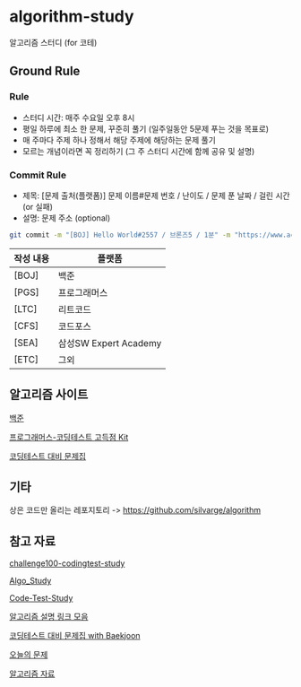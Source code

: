 # algorithm-study
알고리즘 스터디 (for 코테)

## Ground Rule
### Rule
- 스터디 시간: 매주 수요일 오후 8시
- 평일 하루에 최소 한 문제, 꾸준히 풀기 (일주일동안 5문제 푸는 것을 목표로)
- 매 주마다 주제 하나 정해서 해당 주제에 해당하는 문제 풀기
- 모르는 개념이라면 꼭 정리하기 (그 주 스터디 시간에 함께 공유 및 설명)

### Commit Rule
- 제목: \[문제 출처(플랫폼)\] 문제 이름#문제 번호 / 난이도 / 문제 푼 날짜 / 걸린 시간(or 실패)
- 설명: 문제 주소 (optional)
  
```bash
git commit -m "[BOJ] Hello World#2557 / 브론즈5 / 1분" -m "https://www.acmicpc.net/problem/2557"
```
작성 내용 | 플랫폼
--- | ---
[BOJ] | 백준
[PGS] | 프로그래머스
[LTC] | 리트코드
[CFS] | 코드포스
[SEA] | 삼성SW Expert Academy
[ETC] | 그외

## 알고리즘 사이트
[백준](https://www.acmicpc.net/)

[프로그래머스-코딩테스트 고득점 Kit](https://school.programmers.co.kr/learn/challenges?tab=algorithm_practice_kit)

[코딩테스트 대비 문제집](https://algorithm.tony9402.com/)

## 기타
상은 코드만 올리는 레포지토리 -> https://github.com/silvarge/algorithm 

## 참고 자료
[challenge100-codingtest-study](https://github.com/ellynhan/challenge100-codingtest-study)

[Algo_Study](https://github.com/Seongho0503/Algo_Study?tab=readme-ov-file)

[Code-Test-Study](https://github.com/CodeTest-StudyGroup/Code-Test-Study?tab=readme-ov-file)

[알고리즘 설명 링크 모음](https://github.com/tony9402/baekjoon/blob/main/link_for_study.md)

[코딩테스트 대비 문제집 with Baekjoon](https://github.com/tony9402/baekjoon?tab=readme-ov-file)

[오늘의 문제](https://github.com/tony9402/baekjoon/blob/main/picked.md)

[알고리즘 자료](https://github.com/VSFe/Algorithm_Study)

